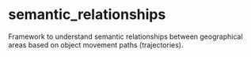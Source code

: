 # semantic_relationships
Framework to understand semantic relationships between geographical areas based on object movement paths (trajectories).
